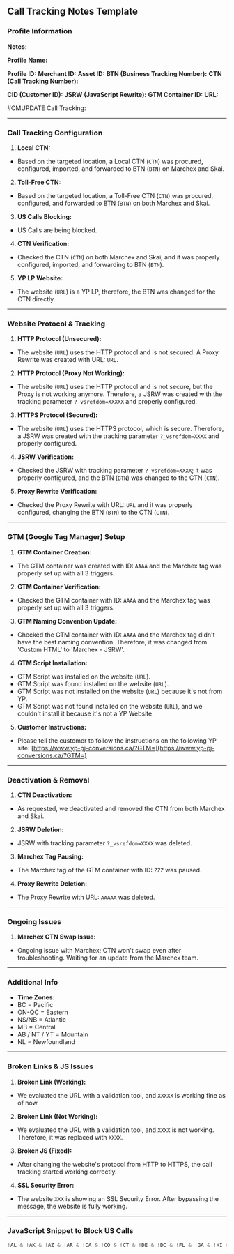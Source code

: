 ## **Call Tracking Notes Template**

### **Profile Information**

**Notes:** 

**Profile Name:** 

**Profile ID:** 
**Merchant ID:** 
**Asset ID:** 
**BTN (Business Tracking Number):** 
**CTN (Call Tracking Number):** 

**CID (Customer ID):** 
**JSRW (JavaScript Rewrite):** 
**GTM Container ID:** 
**URL:** 

#CMUPDATE 
Call Tracking:

---

### **Call Tracking Configuration**

1. **Local CTN:**  
- Based on the targeted location, a Local CTN (`CTN`) was procured, configured, imported, and forwarded to BTN (`BTN`) on Marchex and Skai.

2. **Toll-Free CTN:**  
- Based on the targeted location, a Toll-Free CTN (`CTN`) was procured, configured, and forwarded to BTN (`BTN`) on both Marchex and Skai.

3. **US Calls Blocking:**  
- US Calls are being blocked.

4. **CTN Verification:**  
- Checked the CTN (`CTN`) on both Marchex and Skai, and it was properly configured, imported, and forwarding to BTN (`BTN`).

5. **YP LP Website:**  
- The website (`URL`) is a YP LP, therefore, the BTN was changed for the CTN directly.

---

### **Website Protocol & Tracking**

1. **HTTP Protocol (Unsecured):**  
- The website (`URL`) uses the HTTP protocol and is not secured. A Proxy Rewrite was created with URL: `URL`.

2. **HTTP Protocol (Proxy Not Working):**  
- The website (`URL`) uses the HTTP protocol and is not secure, but the Proxy is not working anymore. Therefore, a JSRW was created with the tracking parameter `?_vsrefdom=XXXXX` and properly configured.

3. **HTTPS Protocol (Secured):**  
- The website (`URL`) uses the HTTPS protocol, which is secure. Therefore, a JSRW was created with the tracking parameter `?_vsrefdom=XXXX` and properly configured.

4. **JSRW Verification:**  
- Checked the JSRW with tracking parameter `?_vsrefdom=XXXX`; it was properly configured, and the BTN (`BTN`) was changed to the CTN (`CTN`).

5. **Proxy Rewrite Verification:**  
- Checked the Proxy Rewrite with URL: `URL` and it was properly configured, changing the BTN (`BTN`) to the CTN (`CTN`).

---

### **GTM (Google Tag Manager) Setup**

1. **GTM Container Creation:**  
- The GTM container was created with ID: `AAAA` and the Marchex tag was properly set up with all 3 triggers.

2. **GTM Container Verification:**  
- Checked the GTM container with ID: `AAAA` and the Marchex tag was properly set up with all 3 triggers.

3. **GTM Naming Convention Update:**  
- Checked the GTM container with ID: `AAAA` and the Marchex tag didn't have the best naming convention. Therefore, it was changed from 'Custom HTML' to 'Marchex - JSRW'.

4. **GTM Script Installation:**  
- GTM Script was installed on the website (`URL`).  
- GTM Script was found installed on the website (`URL`).  
- GTM Script was not installed on the website (`URL`) because it's not from YP.  
- GTM Script was not found installed on the website (`URL`), and we couldn't install it because it's not a YP Website.

5. **Customer Instructions:**  
- Please tell the customer to follow the instructions on the following YP site: [https://www.yp-pj-conversions.ca/?GTM=](https://www.yp-pj-conversions.ca/?GTM=)

---

### **Deactivation & Removal**

1. **CTN Deactivation:**  
- As requested, we deactivated and removed the CTN from both Marchex and Skai.

2. **JSRW Deletion:**  
- JSRW with tracking parameter `?_vsrefdom=XXXX` was deleted.

3. **Marchex Tag Pausing:**  
- The Marchex tag of the GTM container with ID: `ZZZ` was paused.

4. **Proxy Rewrite Deletion:**  
- The Proxy Rewrite with URL: `AAAAA` was deleted.

---

### **Ongoing Issues**

1. **Marchex CTN Swap Issue:**  
- Ongoing issue with Marchex; CTN won't swap even after troubleshooting. Waiting for an update from the Marchex team.

---

### **Additional Info**

- **Time Zones:**  
- BC = Pacific  
- ON-QC = Eastern  
- NS/NB = Atlantic  
- MB = Central  
- AB / NT / YT = Mountain  
- NL = Newfoundland

---

### **Broken Links & JS Issues**

1. **Broken Link (Working):**  
- We evaluated the URL with a validation tool, and `XXXXX` is working fine as of now.

2. **Broken Link (Not Working):**  
- We evaluated the URL with a validation tool, and `XXXX` is not working. Therefore, it was replaced with `XXXX`.

3. **Broken JS (Fixed):**  
- After changing the website's protocol from HTTP to HTTPS, the call tracking started working correctly.

4. **SSL Security Error:**  
- The website `XXX` is showing an SSL Security Error. After bypassing the message, the website is fully working.

---

### **JavaScript Snippet to Block US Calls**

```js
!AL & !AK & !AZ & !AR & !CA & !CO & !CT & !DE & !DC & !FL & !GA & !HI & !ID & !IL & !IN & !IA & !KS & !KY & !LA & !ME & !MD & !MA & !MI & !MN & !MS & !MO & !MT & !NE & !NV & !NH & !NJ & !NM & !NY & !NC & !ND & !OH & !OK & !OR & !PA & !RI & !SC & !SD & !TN & !TX & !UT & !VT & !VA & !WA & !WV & !WI & !WY
```

